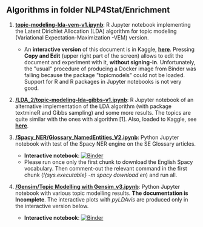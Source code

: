 ## Algorithms in folder NLP4Stat/Enrichment

1. [**topic-modeling-lda-vem-v1.ipynb**](https://github.com/eurostat/NLP4Stat/blob/main/Enrichment/topic-modeling-lda-vem-v1.ipynb): R Jupyter notebook implementing the Latent Dirichlet Allocation (LDA) algorithm for topic modeling (Variational Expectation-Maximization -VEM) version. 

    * An **interactive version** of this document is in Kaggle, **[here](https://www.kaggle.com/spiliopoulos/topic-modeling-lda-vem-v1)**. Pressing **Copy and Edit** (upper right part of the screen) allows to edit the document and experiment with it, **without signing-in**. Unfortunately, the "usual" procedure of producing a Docker image from Binder was failing because the package "topicmodels" could not be loaded. Support for R and R packages in Jupyter notebooks is not very good. 

2. [**/LDA_2/topic-modeling-lda-gibbs-v1.ipynb**](https://github.com/eurostat/NLP4Stat/blob/main/Enrichment/LDA_2/topic-modeling-lda-gibbs-v1.ipynb): R Jupyter notebook of an alternative implementation of the LDA algorithm (with package textmineR and Gibbs sampling) and some more results. The topics are quite similar with the ones with algorithm [1]. Also, loaded to Kaggle, see **[here](https://www.kaggle.com/spiliopoulos/topic-modeling-lda-gibbs-v1)**.

3. [**/Spacy_NER/Glossary_NamedEntities_V2.ipynb**](https://github.com/eurostat/NLP4Stat/blob/main/Enrichment/Spacy_NER/Glossary_NamedEntities_V2.ipynb): Python Jupyter notebook with test of the Spacy NER engine on the SE Glossary articles.

    * **Interactive notebook**: [![Binder](https://mybinder.org/badge_logo.svg)](https://mybinder.org/v2/gh/KSpiliop/Spacy_NER/main?filepath=Glossary_NamedEntities_V2.ipynb) 
    * Please run once only the first chunk to download the English Spacy vocabulary. Then comment-out the relevant command in the first chunk (_!{sys.executable} -m spacy download en_) and run all.

4. [**/Gensim/Topic Modelling with Gensim_v3.ipynb**](https://github.com/eurostat/NLP4Stat/blob/main/Enrichment/Gensim/Topic%20Modelling%20with%20Gensim_v3.ipynb): Python Jupyter notebook with various topic modelling results. **The documentation is Incomplete**. The interactive plots with _pyLDAvis_ are produced only in the interactive version below. 

    * **Interactive notebook**: [![Binder](https://mybinder.org/badge_logo.svg)](https://mybinder.org/v2/gh/KSpiliop/Gensim/main?filepath=Topic%20Modelling%20with%20Gensim_v3.ipynb)



